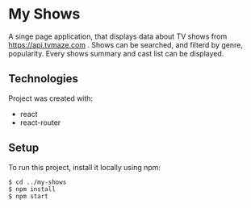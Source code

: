 # My Shows

A singe page application, that displays data about TV shows from https://api.tvmaze.com .
Shows can be searched, and filterd by genre, popularity. Every shows summary and cast list 
can be displayed.

## Technologies
Project was created with:
* react
* react-router

## Setup
To run this project, install it locally using npm:
```
$ cd ../my-shows
$ npm install
$ npm start
```
